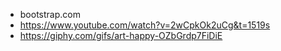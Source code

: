 * bootstrap.com
* https://www.youtube.com/watch?v=2wCpkOk2uCg&t=1519s
* https://giphy.com/gifs/art-happy-OZbGrdp7FiDiE
